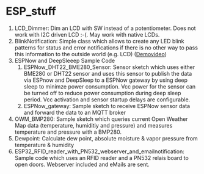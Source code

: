# ESP_stuff

1. LCD_Dimmer: Dim an LCD with SW instead of a potentiometer. Does not work with I2C driven LCD :-(. May work with native LCDs.
2. BlinkNotification: Simple class which allows to create any LED blink patterns for status and error notifications if there is no other way to pass this information to the outside world (e.g. LCD) ([Demovideo](https://www.linux-tips-and-tricks.de/BlinkNotification.mp4))
3. ESPNow and DeepSleeep Sample Code
    1. ESPNow_DHT22_BME280_Sensor: Sensor sketch which uses either BME280 or DHT22 sensor and uses this sensor to publish the data via ESPnow and DeepSleep to a ESPNow gateway by using deep sleep to minimze power consumption. Vcc power for the sensor can be turned off to reduce power consumption during deep sleep period. Vcc activation and sensor startup delays are configurable.
    2. ESPNow_gateway: Sample sketch to receive ESPNow sensor data and forward the data to an MQTT broker
4. OWM_BMP280: Sample sketch which queries current Open Weather Map data (temperature, humiditiy and pressure) and measures temperature and pressure with a BMP280.
5. Dewpoint: Calculate dew point, absolute moisture & vapor pressure from temperature & humidity
6. ESP32_RFID_reader_with_PN532_webserver_and_emailnotification: Sample code which uses an RFID reader and a PN532 relais board to open doors. Webserver included and eMails are sent.
